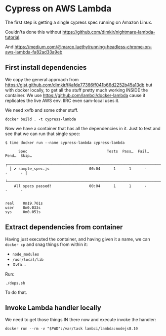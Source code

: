 # Cypress on AWS Lambda

The first step is getting a single cypress spec running on Amazon Linux.

Couldn'ta done this without https://github.com/dimkir/nightmare-lambda-tutorial.

And https://medium.com/@marco.luethy/running-headless-chrome-on-aws-lambda-fa82ad33a9eb

## First install dependencies

We copy the general approach from https://gist.github.com/dimkir/f4afde77366ff041b66d2252b45a13db but with docker locally, to get all the stuff pretty much working INSIDE the container. We use https://github.com/lambci/docker-lambda cause it replicates the live AWS env. IIRC even sam-local uses it.

We need xvfb and some other stuff.

```
docker build . -t cypress-lambda
```

Now we have a container that has all the dependencies in it. Just to test and see that we can run that single spec: 

```
$ time docker run --name cypress-lambda cypress-lambda

      Spec                                    Tests  Pass…  Fail…  Pend…  Skip…
  ┌────────────────────────────────────────────────────────────────────────────┐
  │ ✔ sample_spec.js                  00:04      1      1      -      -      - │
  └────────────────────────────────────────────────────────────────────────────┘
    All specs passed!                 00:04      1      1      -      -      -


real    0m19.701s
user    0m0.033s
sys     0m0.051s
```


## Extract dependencies from container

Having just executed the container, and having given it a name, we can `docker cp` and snag things from within it:

- `node_modules`
- `/usr/local/lib`
- Xvfb...

Run:

```
./deps.sh
```

To do that.

## Invoke Lambda handler locally

We need to get those things IN there now and execute invoke the handler:

```
docker run --rm -v "$PWD":/var/task lambci/lambda:nodejs8.10
```
